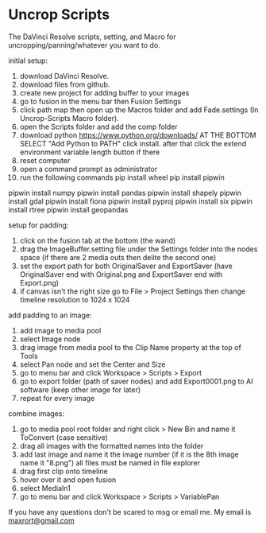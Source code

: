 # Uncrop Scripts
 The DaVinci Resolve scripts, setting, and Macro for uncropping/panning/whatever you want to do.

initial setup:
1. download DaVinci Resolve.
2. download files from github.
3. create new project for adding buffer to your images
4. go to fusion in the menu bar then Fusion Settings
5. click path map then open up the Macros folder and add Fade.settings (In Uncrop-Scripts Macro folder).
6. open the Scripts folder and add the comp folder
7. download python https://www.python.org/downloads/ AT THE BOTTOM SELECT "Add Python to PATH" click install. after that click the extend environment variable length button if there
8. reset computer
9. open a command prompt as administrator 
10. run the following commands
pip install wheel
pip install pipwin

pipwin install numpy
pipwin install pandas
pipwin install shapely
pipwin install gdal
pipwin install fiona
pipwin install pyproj
pipwin install six
pipwin install rtree
pipwin install geopandas

setup for padding:
1. click on the fusion tab at the bottom (the wand)
2. drag the ImageBuffer.setting file under the Settings folder into the nodes space (if there are 2 media outs then delite the second one)
3. set the export path for both OriginalSaver and ExportSaver (have OriginalSaver end with Original.png and ExportSaver end with Export.png)
4. if canvas isn't the right size go to File > Project Settings then change timeline resolution to 1024 x 1024

add padding to an image:
1. add image to media pool
2. select Image node
3. drag image from media pool to the Clip Name property at the top of Tools
4. select Pan node and set the Center and Size
5. go to menu bar and click Workspace > Scripts > Export
6. go to export folder (path of saver nodes) and add Export0001.png to AI software (keep other image for later)
7. repeat for every image


combine images:
1. go to media pool root folder and right click > New Bin and name it ToConvert (case sensitive)
2. drag all images with the formatted names into the folder
3. add last image and name it the image number (if it is the 8th image name it "8.png") all files must be named in file explorer
4. drag first clip onto timeline
5. hover over it and open fusion
6. select MediaIn1
7. go to menu bar and click Workspace > Scripts > VariablePan


If you have any questions don't be scared to msg or email me. My email is maxrort@gmail.com